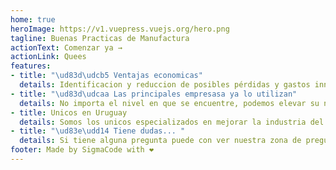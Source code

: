 ```yaml
---
home: true
heroImage: https://v1.vuepress.vuejs.org/hero.png
tagline: Buenas Practicas de Manufactura
actionText: Comenzar ya →
actionLink: Quees
features:
- title: "\ud83d\udcb5 Ventajas economicas"
  details: Identificacion y reduccion de posibles pérdidas y gastos innecesarios.
- title: "\ud83d\udcaa Las principales empresasa ya lo utilizan"
  details: No importa el nivel en que se encuentre, podemos elevar su nivel aun mas, para ser mas competivo 
- title: Unicos en Uruguay 
  details: Somos los unicos especializados en mejorar la industria del pan en Uruguay
- title: "\ud83e\udd14 Tiene dudas... "
  details: Si tiene alguna pregunta puede con ver nuestra zona de preguntas y respuestas
footer: Made by SigmaCode with ❤️
---
```

<mycarousel/>
